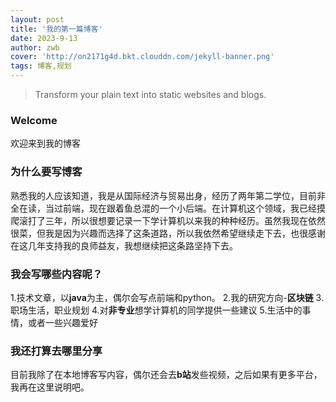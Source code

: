 ```yaml
---
layout: post
title: '我的第一篇博客'
date: 2023-9-13
author: zwb
cover: 'http://on2171g4d.bkt.clouddn.com/jekyll-banner.png'
tags: 博客,规划
---
```


> Transform your plain text into static websites and blogs.

### Welcome

欢迎来到我的博客

### 为什么要写博客

熟悉我的人应该知道，我是从国际经济与贸易出身，经历了两年第二学位，目前非全在读，当过前端，现在跟着鱼总混的一个小后端。在计算机这个领域，我已经摸爬滚打了三年，所以很想要记录一下学计算机以来我的种种经历。虽然我现在依然很菜，但我是因为兴趣而选择了这条道路，所以我依然希望继续走下去，也很感谢在这几年支持我的良师益友，我想继续把这条路坚持下去。

### 我会写哪些内容呢？

1.技术文章，以**java**为主，偶尔会写点前端和python。
2.我的研究方向-**区块链**
3.职场生活，职业规划
4.对**非专业**想学计算机的同学提供一些建议
5.生活中的事情，或者一些兴趣爱好

### 我还打算去哪里分享
目前我除了在本地博客写内容，偶尔还会去**b站**发些视频，之后如果有更多平台，我再在这里说明吧。
